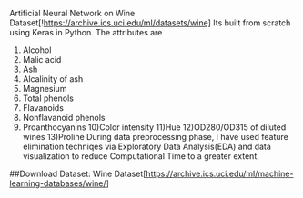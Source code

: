 Artificial Neural Network on Wine Dataset[!https://archive.ics.uci.edu/ml/datasets/wine]
Its built from scratch using Keras in Python.
The attributes are 
1) Alcohol
2) Malic acid
3) Ash
4) Alcalinity of ash
5) Magnesium
6) Total phenols
7) Flavanoids
8) Nonflavanoid phenols
9) Proanthocyanins
10)Color intensity
11)Hue
12)OD280/OD315 of diluted wines
13)Proline
During data preprocessing phase, I have used feature elimination techniqes via Exploratory Data Analysis(EDA) and data visualization to reduce Computational Time to a greater extent.

##Download Dataset: Wine Dataset[https://archive.ics.uci.edu/ml/machine-learning-databases/wine/]
